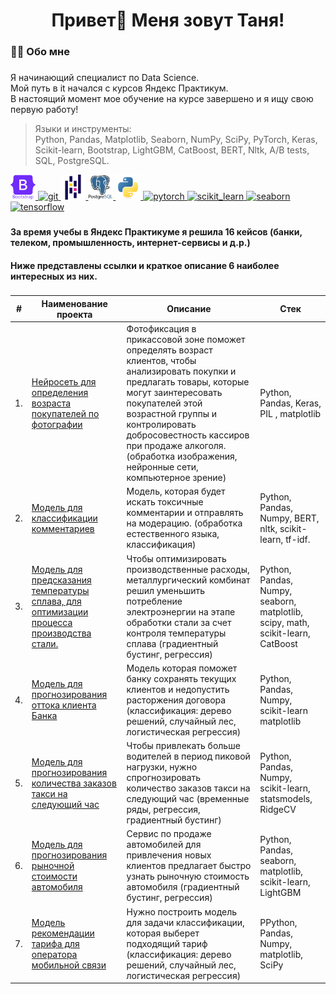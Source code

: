 
###

<h1 align="center">Привет👋 Меня зовут Таня!</h1>

###

<h3 align="left">👩‍💻  Обо мне</h3>

###

Я начинающий специалист по Data Science. \
Мой путь в it начался с курсов Яндекс Практикум. \
В настоящий момент мое обучение на курсе завершено и я ищу свою первую работу!

>Языки и инструменты: \
Python, Pandas, Matplotlib, Seaborn, NumPy, SciPy, PyTorch, Keras, Scikit-learn, Bootstrap, LightGBM, CatBoost, BERT, Nltk, A/B tests, SQL, PostgreSQL.

<p align="left">
</p>
<p align="left"> <a href="https://getbootstrap.com" target="_blank" rel="noreferrer"> <img src="https://raw.githubusercontent.com/devicons/devicon/master/icons/bootstrap/bootstrap-plain-wordmark.svg" alt="bootstrap" width="40" height="40"/> </a> <a href="https://git-scm.com/" target="_blank" rel="noreferrer"> <img src="https://www.vectorlogo.zone/logos/git-scm/git-scm-icon.svg" alt="git" width="40" height="40"/> </a> <a href="https://pandas.pydata.org/" target="_blank" rel="noreferrer"> <img src="https://raw.githubusercontent.com/devicons/devicon/2ae2a900d2f041da66e950e4d48052658d850630/icons/pandas/pandas-original.svg" alt="pandas" width="40" height="40"/> </a> <a href="https://www.postgresql.org" target="_blank" rel="noreferrer"> <img src="https://raw.githubusercontent.com/devicons/devicon/master/icons/postgresql/postgresql-original-wordmark.svg" alt="postgresql" width="40" height="40"/> </a> <a href="https://www.python.org" target="_blank" rel="noreferrer"> <img src="https://raw.githubusercontent.com/devicons/devicon/master/icons/python/python-original.svg" alt="python" width="40" height="40"/> </a> <a href="https://pytorch.org/" target="_blank" rel="noreferrer"> <img src="https://www.vectorlogo.zone/logos/pytorch/pytorch-icon.svg" alt="pytorch" width="40" height="40"/> </a> <a href="https://scikit-learn.org/" target="_blank" rel="noreferrer"> <img src="https://upload.wikimedia.org/wikipedia/commons/0/05/Scikit_learn_logo_small.svg" alt="scikit_learn" width="40" height="40"/> </a> <a href="https://seaborn.pydata.org/" target="_blank" rel="noreferrer"> <img src="https://seaborn.pydata.org/_images/logo-mark-lightbg.svg" alt="seaborn" width="40" height="40"/> </a> <a href="https://www.tensorflow.org" target="_blank" rel="noreferrer"> <img src="https://www.vectorlogo.zone/logos/tensorflow/tensorflow-icon.svg" alt="tensorflow" width="40" height="40"/> </a> </p>

###

 
<h4 align="left"> За время учебы в Яндекс Практикуме я решила 16 кейсов (банки, телеком, промышленность, интернет-сервисы и д.р.)</h4>
<h4 align="left"> Ниже представлены ссылки и краткое описание 6 наиболее интересных из них.</h4>

###


| #    | Наименование проекта                | Описание                                                     | Стек                                                         |
| ---- | ------------------------------------------------------------ | ------------------------------------------------------------ | ------------------------------------------------------------ |
| 1.   | [Нейросеть для определения возраста покупателей по фотографии](https://github.com/GilevaTanya/yandex-practicum-projects/blob/main/model-fo-determining-age-on-a-photo/Readme.md) | Фотофиксация в прикассовой зоне поможет определять возраст клиентов, чтобы анализировать покупки и предлагать товары, которые могут заинтересовать покупателей этой возрастной группы и контролировать добросовестность кассиров при продаже алкоголя. (обработка изображения, нейронные сети, компьютерное зрение)  | Python, Pandas, Keras, PIL , matplotlib |
| 2.   | [Модель для классификации комментариев](https://github.com/GilevaTanya/yandex-practicum-projects/tree/main/model-for-classifying-comments-with-BERT) | Модель, которая будет искать токсичные комментарии и отправлять на модерацию. (обработка естественного языка, классификация) | Python, Pandas, Numpy, BERT, nltk, scikit-learn, tf-idf.      |
| 3.   | [Модель для предсказания температуры сплава, для оптимизации процесса производства стали.](https://github.com/GilevaTanya/yandex-practicum-projects/tree/main/model-for-determining-the-temperature-of-the-alloy) | Чтобы оптимизировать производственные расходы, металлургический комбинат решил уменьшить потребление электроэнергии на этапе обработки стали за счет контроля температуры сплава (градиентный бустинг, регрессия)| Python, Pandas, Numpy, seaborn, matplotlib, scipy, math, scikit-learn, CatBoost |
| 4.   | [Модель для прогнозирования оттока клиента Банка](https://github.com/GilevaTanya/yandex-practicum-projects/tree/main/model-for-predicting-customer-of-the-bank) | Модель которая поможет банку сохранять текущих клиентов и недопустить расторжения договора (классификация: дерево решений, случайный лес, логистическая регрессия) | Python, Pandas, Numpy, scikit-learn matplotlib |
| 5.   | [Модель для прогнозирования количества заказов такси на следующий час](https://github.com/GilevaTanya/yandex-practicum-projects/tree/main/model-for-predicting-taxi-for-the-next-hour) | Чтобы привлекать больше водителей в период пиковой нагрузки, нужно спрогнозировать количество заказов такси на следующий час (временные ряды, регрессия, градиентный бустинг)  | Python, Pandas, Numpy, scikit-learn, statsmodels, RidgeCV |
| 6.   | [Модель для прогнозирования рыночной стоимости автомобиля](https://github.com/GilevaTanya/yandex-practicum-projects/tree/main/model-for-predicting-value-car) | Сервис по продаже автомобилей для привлечения новых клиентов предлагает быстро узнать рыночную стоимость автомобиля (градиентный бустинг, регрессия) | Python, Pandas, seaborn, matplotlib, scikit-learn, LightGBM |
| 7.   | [Модель рекомендации тарифа для оператора мобильной связи](https://github.com/GilevaTanya/yandex-practicum-projects/tree/main/model%20fo%20recommendation%20a%20tariff%20for%20a%20mobile%20operator) | Нужно построить модель для задачи классификации, которая выберет подходящий тариф (классификация: дерево решений, случайный лес, логистическая регрессия) | PPython, Pandas, Numpy,  matplotlib, SciPy |
